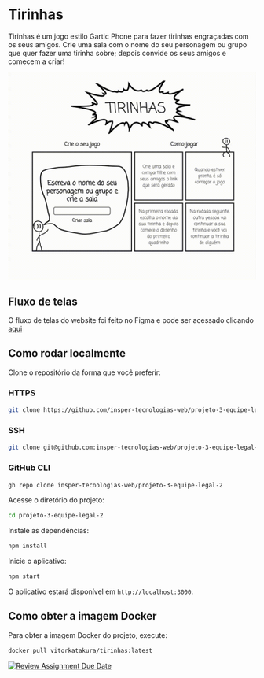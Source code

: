 # Tirinhas

Tirinhas é um jogo estilo Gartic Phone para fazer tirinhas engraçadas com os seus amigos. Crie uma sala com o nome do seu personagem ou grupo que quer fazer uma tirinha sobre; depois convide os seus amigos e comecem a criar!

![alt text](.github/home.gif)

## Fluxo de telas

O fluxo de telas do website foi feito no Figma e pode ser acessado clicando [aqui](https://www.figma.com/design/fEHA4NxIKo6PDqJfXrKM2r/Tirinhas?node-id=0-1&t=aF8ZUHzRiiPqiVbu-1)

## Como rodar localmente

Clone o repositório da forma que você preferir:

### HTTPS

```bash
git clone https://github.com/insper-tecnologias-web/projeto-3-equipe-legal-2.git
```

### SSH

```bash
git clone git@github.com:insper-tecnologias-web/projeto-3-equipe-legal-2.git
```

### GitHub CLI

```bash
gh repo clone insper-tecnologias-web/projeto-3-equipe-legal-2
```

Acesse o diretório do projeto:

  ```bash
  cd projeto-3-equipe-legal-2
  ```

Instale as dependências:

  ```bash
  npm install
  ```

Inicie o aplicativo:

  ```bash
  npm start
  ```

O aplicativo estará disponível em `http://localhost:3000`.

## Como obter a imagem Docker

Para obter a imagem Docker do projeto, execute:

```bash
docker pull vitorkatakura/tirinhas:latest
```

[![Review Assignment Due Date](https://classroom.github.com/assets/deadline-readme-button-22041afd0340ce965d47ae6ef1cefeee28c7c493a6346c4f15d667ab976d596c.svg)](https://classroom.github.com/a/jLW-plfN)
